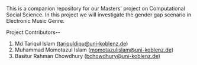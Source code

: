This is a companion repository for our Masters' project on Computational Social Science. In this project we will investigate the gender gap scenario in Electronic Music Genre.

Project Contributors--

1. Md Tariqul Islam (tariquldipu@uni-koblenz.de)
2. Muhammad Momotazul Islam (momotazulislam@uni-koblenz.de)
3. Basitur Rahman Chowdhury (bchowdhury@uni-koblenz.de)

